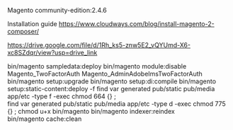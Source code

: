 Magento community-edition:2.4.6 

Installation guide
https://www.cloudways.com/blog/install-magento-2-composer/

https://drive.google.com/file/d/1Rh_ks5-znw5E2_vQYUmd-X6-xc8SZdqr/view?usp=drive_link

bin/magento sampledata:deploy 
bin/magento module:disable Magento_TwoFactorAuth Magento_AdminAdobeImsTwoFactorAuth
bin/magento setup:upgrade
bin/magento setup:di:compile 
bin/magento setup:static-content:deploy -f 
find var generated pub/static pub/media app/etc -type f -exec chmod 664 {} \;      
find var generated pub/static pub/media app/etc -type d -exec chmod 775 {} \;
chmod u+x bin/magento
bin/magento indexer:reindex  
bin/magento cache:clean
